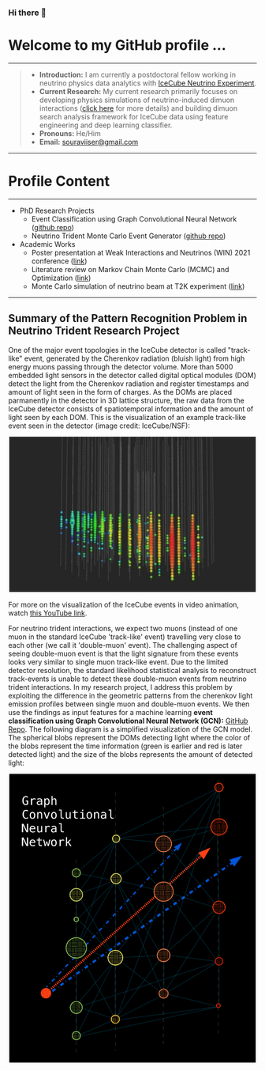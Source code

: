 ### Hi there 👋

<!--
**ssarkarbht/ssarkarbht** is a ✨ _special_ ✨ repository because its `README.md` (this file) appears on your GitHub profile.

Here are some ideas to get you started:

- 🔭 I’m currently working on ...
- 🌱 I’m currently learning ...
- 👯 I’m looking to collaborate on ...
- 🤔 I’m looking for help with ...
- 💬 Ask me about ...
- 📫 How to reach me: ...
- 😄 Pronouns: ...
- ⚡ Fun fact: ...



-->
# Welcome to my GitHub profile ...

---
> - **Introduction:** I am currently a postdoctoral fellow working in neutrino physics data analytics with [IceCube Neutrino Experiment](https://github.com/icecube).
> - **Current Research:** My current research primarily focuses on developing physics simulations of neutrino-induced dimuon interactions ([click here](https://pic-pac.cap.ca/index.php/Issues/showpdf/article/v75n1.0-a4075.pdf) for more details) and building dimuon search analysis framework for IceCube data using feature engineering and deep learning classifier.
> - **Pronouns:** He/Him
> - **Email:** souraviiser@gmail.com

---

# Profile Content

---
- PhD Research Projects
	- Event Classification using Graph Convolutional Neural Network ([github repo](https://github.com/ssarkarbht/TridentGNNClassifier))
	- Neutrino Trident Monte Carlo Event Generator ([github repo](https://github.com/ssarkarbht/trident-generator))
- Academic Works
	- Poster presentation at Weak Interactions and Neutrinos (WIN) 2021 conference ([link](https://github.com/ssarkarbht/AcademicWorks/blob/master/WIN_2021_Poster.pdf))
	- Literature review on Markov Chain Monte Carlo (MCMC) and Optimization ([link](https://github.com/ssarkarbht/AcademicWorks/blob/master/MCMCOptimization.pdf))
	- Monte Carlo simulation of neutrino beam at T2K experiment ([link](https://github.com/ssarkarbht/AcademicWorks/blob/master/NeutrinoBeamSimulation.pdf))
---

## Summary of the Pattern Recognition Problem in Neutrino Trident Research Project

One of the major event topologies in the IceCube detector is called "track-like" event, generated by the Cherenkov radiation (bluish light) from high energy muons passing through the detector volume. More than 5000 embedded light sensors in the detector called digital optical modules (DOM) detect the light from the Cherenkov radiation and register timestamps and amount of light seen in the form of charges. As the DOMs are placed parmanently in the detector in 3D lattice structure, the raw data from the IceCube detector consists of spatiotemporal information and the amount of light seen by each DOM. This is the visualization of an example track-like event seen in the detector (image credit: IceCube/NSF):
<p align="center">
<img src="trackevent.jpg" alt="drawing" style="width:500px;"/>
</p>

For more on the visualization of the IceCube events in video animation, watch [this YouTube link](https://www.youtube.com/watch?v=2DDQYHIbL3Q&ab_channel=IceCubeNeutrinoObservatory).

For neutrino trident interactions, we expect two muons (instead of one muon in the standard IceCube 'track-like' event) travelling very close to each other (we call it 'double-muon' event). The challenging aspect of seeing double-muon event is that the light signature from these events looks very similar to single muon track-like event. Due to the limited detector resolution, the standard likelihood statistical analysis to reconstruct track-events is unable to detect these double-muon events from neutrino trident interactions. In my research project, I address this problem by exploiting the difference in the geometric patterns from the cherenkov light emission profiles between single muon and double-muon events. We then use the findings as input features for a machine learning **event classification using Graph Convolutional Neural Network (GCN):** [GitHub Repo](https://github.com/ssarkarbht/TridentGNNClassifier). The following diagram is a simplified visualization of the GCN model. The spherical blobs represent the DOMs detecting light where the color of the blobs represent the time information (green is earlier and red is later detected light) and the size of the blobs represents the amount of detected light:

<p align="center">
<img src="TrackVis.png" alt="drawing" style="width:500px;"/>
</p>


